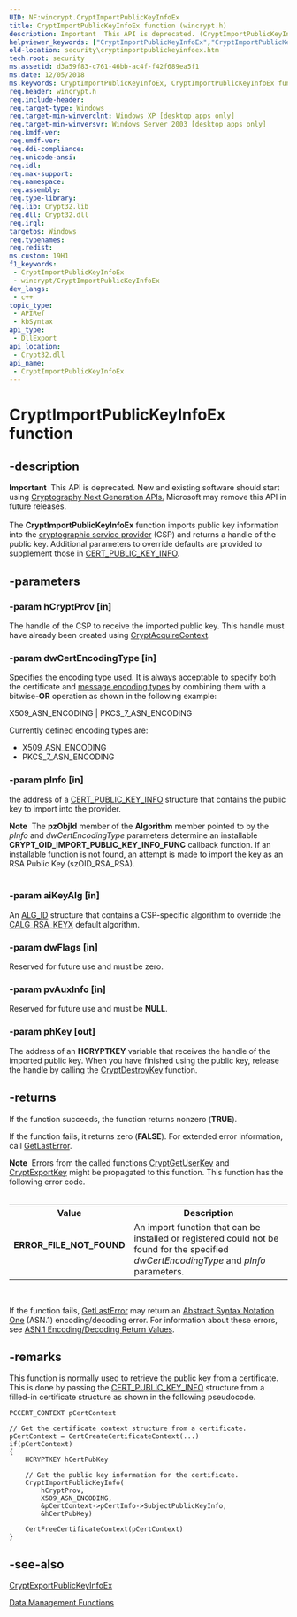 ```yaml
---
UID: NF:wincrypt.CryptImportPublicKeyInfoEx
title: CryptImportPublicKeyInfoEx function (wincrypt.h)
description: Important  This API is deprecated. (CryptImportPublicKeyInfoEx)
helpviewer_keywords: ["CryptImportPublicKeyInfoEx","CryptImportPublicKeyInfoEx function [Security]","_crypto2_cryptimportpublickeyinfoex","security.cryptimportpublickeyinfoex","wincrypt/CryptImportPublicKeyInfoEx"]
old-location: security\cryptimportpublickeyinfoex.htm
tech.root: security
ms.assetid: d3a59f83-c761-46bb-ac4f-f42f689ea5f1
ms.date: 12/05/2018
ms.keywords: CryptImportPublicKeyInfoEx, CryptImportPublicKeyInfoEx function [Security], _crypto2_cryptimportpublickeyinfoex, security.cryptimportpublickeyinfoex, wincrypt/CryptImportPublicKeyInfoEx
req.header: wincrypt.h
req.include-header: 
req.target-type: Windows
req.target-min-winverclnt: Windows XP [desktop apps only]
req.target-min-winversvr: Windows Server 2003 [desktop apps only]
req.kmdf-ver: 
req.umdf-ver: 
req.ddi-compliance: 
req.unicode-ansi: 
req.idl: 
req.max-support: 
req.namespace: 
req.assembly: 
req.type-library: 
req.lib: Crypt32.lib
req.dll: Crypt32.dll
req.irql: 
targetos: Windows
req.typenames: 
req.redist: 
ms.custom: 19H1
f1_keywords:
 - CryptImportPublicKeyInfoEx
 - wincrypt/CryptImportPublicKeyInfoEx
dev_langs:
 - c++
topic_type:
 - APIRef
 - kbSyntax
api_type:
 - DllExport
api_location:
 - Crypt32.dll
api_name:
 - CryptImportPublicKeyInfoEx
---
```


# CryptImportPublicKeyInfoEx function


## -description

<div class="alert"><b>Important</b>  This API is deprecated. New and existing software should start using <a href="/windows/desktop/SecCNG/cng-portal">Cryptography Next Generation APIs.</a> Microsoft may remove this API in future releases.</div><div> </div>The <b>CryptImportPublicKeyInfoEx</b> function imports public key information into the <a href="/windows/desktop/SecGloss/c-gly">cryptographic service provider</a> (CSP) and returns a handle of the public key. Additional parameters to override defaults are provided to supplement those in 
<a href="/windows/desktop/api/wincrypt/ns-wincrypt-cert_public_key_info">CERT_PUBLIC_KEY_INFO</a>.

## -parameters

### -param hCryptProv [in]

The handle of the CSP to receive the imported public key. This handle must have already been created using 
<a href="/windows/desktop/api/wincrypt/nf-wincrypt-cryptacquirecontexta">CryptAcquireContext</a>.

### -param dwCertEncodingType [in]

Specifies the encoding type used. It is always acceptable to specify both the certificate and <a href="/windows/desktop/SecGloss/m-gly">message encoding types</a> by combining them with a bitwise-<b>OR</b> operation as shown in the following example:

X509_ASN_ENCODING | PKCS_7_ASN_ENCODING

Currently defined encoding types are:

<ul>
<li>X509_ASN_ENCODING</li>
<li>PKCS_7_ASN_ENCODING</li>
</ul>

### -param pInfo [in]

the address of a 
<a href="/windows/desktop/api/wincrypt/ns-wincrypt-cert_public_key_info">CERT_PUBLIC_KEY_INFO</a> structure that contains the public key to import into the provider.

<div class="alert"><b>Note</b>  The <b>pzObjId</b> member of the <b>Algorithm</b> member pointed to by the <i>pInfo</i>  and <i>dwCertEncodingType</i> parameters determine an installable <b>CRYPT_OID_IMPORT_PUBLIC_KEY_INFO_FUNC</b> callback function. If an installable function is not found, an attempt is made to import the key as an RSA Public Key (szOID_RSA_RSA).</div>
<div> </div>

### -param aiKeyAlg [in]

An <a href="/windows/desktop/SecCrypto/alg-id">ALG_ID</a> structure that contains a CSP-specific algorithm to override the <a href="/windows/desktop/SecGloss/c-gly">CALG_RSA_KEYX</a> default algorithm.

### -param dwFlags [in]

Reserved for future use and must be zero.

### -param pvAuxInfo [in]

Reserved for future use and must be <b>NULL</b>.

### -param phKey [out]

The address of an <b>HCRYPTKEY</b> variable that receives the handle of the imported public key. When you have finished using the public key, release the handle by calling the <a href="/windows/desktop/api/wincrypt/nf-wincrypt-cryptdestroykey">CryptDestroyKey</a> function.

## -returns

If the function succeeds, the function returns nonzero (<b>TRUE</b>).

If the function fails, it returns zero (<b>FALSE</b>). For extended error information, call 
<a href="/windows/desktop/api/errhandlingapi/nf-errhandlingapi-getlasterror">GetLastError</a>.

<div class="alert"><b>Note</b>  Errors from the called functions 
<a href="/windows/desktop/api/wincrypt/nf-wincrypt-cryptgetuserkey">CryptGetUserKey</a> and 
<a href="/windows/desktop/api/wincrypt/nf-wincrypt-cryptexportkey">CryptExportKey</a> might be propagated to this function. This function has the following error code.</div>
<div> </div>
<table>
<tr>
<th>Value</th>
<th>Description</th>
</tr>
<tr>
<td width="40%">
<dl>
<dt><b>ERROR_FILE_NOT_FOUND</b></dt>
</dl>
</td>
<td width="60%">
An import function that can be installed or registered could not be found for the specified <i>dwCertEncodingType</i> and <i>pInfo</i> parameters.

</td>
</tr>
</table>
 

If the function fails, <a href="/windows/desktop/api/errhandlingapi/nf-errhandlingapi-getlasterror">GetLastError</a> may return an <a href="/windows/desktop/SecGloss/a-gly">Abstract Syntax Notation One</a> (ASN.1) encoding/decoding error. For information about these errors, see 
<a href="/windows/desktop/SecCrypto/asn-1-encoding-decoding-return-values">ASN.1 Encoding/Decoding Return Values</a>.

## -remarks

This function is normally used to retrieve the public key from a certificate. This is done by passing the <a href="/windows/desktop/api/wincrypt/ns-wincrypt-cert_public_key_info">CERT_PUBLIC_KEY_INFO</a> structure from a filled-in certificate structure as shown in the following pseudocode.


``` syntax
PCCERT_CONTEXT pCertContext

// Get the certificate context structure from a certificate.
pCertContext = CertCreateCertificateContext(...)
if(pCertContext)
{
    HCRYPTKEY hCertPubKey

    // Get the public key information for the certificate.
    CryptImportPublicKeyInfo(
        hCryptProv, 
        X509_ASN_ENCODING, 
        &pCertContext->pCertInfo->SubjectPublicKeyInfo, 
        &hCertPubKey)

    CertFreeCertificateContext(pCertContext)
}
```


## -see-also

<a href="/windows/desktop/api/wincrypt/nf-wincrypt-cryptexportpublickeyinfoex">CryptExportPublicKeyInfoEx</a>



<a href="/windows/desktop/SecCrypto/cryptography-functions">Data Management Functions</a>
